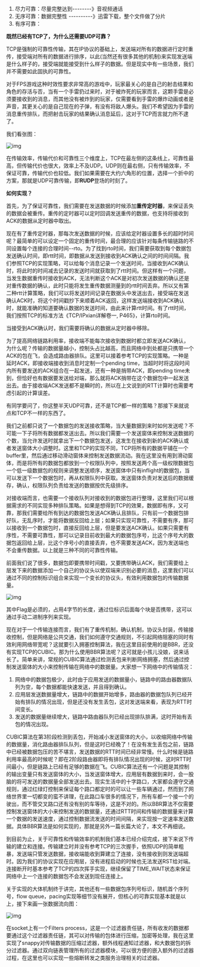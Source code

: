 1. 尽力可靠：尽量完整达到--------》音视频通话
2. 无序可靠：数据完整性	----------》迅雷下载，整个文件做了分片
3. 有序可靠：



**既然已经有TCP了，为什么还需要UDP可靠？**

TCP是强制的可靠性传输，其在IP协议的基础上，发送端对所有的数据进行定时重传，接受端对所有的数据进行排序，以此(当然还有很多其他的机制)来实现发送端是什么样子的，接受端就能接受到什么样子的数据。但是现实中有一些场景，我们并不需要如此固执的可靠性。

对于FPS游戏这种时效性要求非常高的游戏中，玩家最关心的是自己的射击结果和角色的存活与否，当有一个手雷扔过来时，对于被炸死的玩家而言，这颗手雷是必须要接收到的消息，而其他没有被炸到的玩家，仅需要看到手雷的爆炸动画或者是声音，其更关心的是自己现在的子弹，有没有将敌人爆头。我们不希望因为手雷的消息重传排队，而把射击玩家的结果确认消息延后，这对于TCP而言就力所不逮了。



我们看张图：

![img](https://pic3.zhimg.com/v2-ffc7622be5c32a0694624b4e541dd486_b.jpg)

在传输效率，传输代价和可靠性三个维度上，TCP在最左侧的这条线上，可靠性最高，但传输代价也很大，效率上不及UDP。UDP则在最右侧，只有传输效率，不保证可靠，传输代价也较低。我们如果需要在大约六角形的位置，选择一个折中的方案，那就是UDP可靠传输，即**RUDP**登场的时刻了。

**如何实现？**

首先，为了保证可靠性，我们需要在发送数据的时候添加**重传定时器**，来保证丢失的数据会被重传。重传的定时器可以定时回调发送重传的数据，也支持将接收到ACK的数据从定时器中取出。

现在有了重传定时器，那每次发送数据的时候，应该给定时器设置多长的超时时间呢？最简单的可以设定一个固定的重传时间，最合理的应该针对每条传输链路的不同设置每个连接的合理时间--rto。为了找到rto时间，我们需要获取到每个数据包发送确认时间，即rtt时间，即数据从发送到接收到ACK确认之间的时间间隔。我们参照TCP的实现策略，可以给每个消息记录一个发送时间，当接收到ACK确认时，将此时的时间减去记录的发送时间就获取到了rtt时间。但这样有一个问题，当发生数据重传时接收到ACK，无法判断这个ACK是对初次发送数据的确认还是对重传数据的确认，此时只能将发生重传数据测量到的rtt时间丢弃。所以又有第二种rtt计算策略，我们可以将发送时间记录在数据头中发送出去，接受端在发送确认ACK时，将这个时间戳抄下来顺着ACK返回，这样发送端接收到ACK确认时，就能准确的知道要确认数据的发送时间，由此来计算rtt时间。有了rtt时间，我们按照TCP的标准方法《TCP/IPxian详解卷一, P465》，计算rto时间。

当接受到ACK确认时，我们需要将确认的数据从定时器中移除。

为了提高网络链路利用率，接收端不能每次接收到数据时都立即发送ACK确认，为什么呢？传输的数据量越小，控制头占比越高，而且网络中到处都是只携带一个ACK的包在飞，会造成路由器排队。这里可以接着参考TCP的实现策略。一种是延时ACK，即接收端接收到消息时定制一个pending time，当超时时将这段时间内所有要发送的ACK组合在一起发送，还有一种是捎带ACK，即pending time未到，但恰好也有数据要发送给对端，那么就将ACK捎带在这个数据包中一起发送出去。由于接收端ACK发送都不是瞬时的，所以在上文说到的RTT计算时也需要考虑引起的计算误差。

有同学要问了，你这整半天UDP可靠，还不是TCP都一样的策略？那接下来就说点和TCP不一样的东西了。

我们之前都只说了一个数据包的发送接收策略，当大量数据到来时如何发送呢？不可能一下子将所有数据都发送出去。所以我们需要一个发送窗体来控制发送数据的个数，当允许发送时就拿出下一个数据包发送，这发生在接收到新的ACK确认或者发送窗体大小调整时。这里和TCP的实现不同，TCP将所有的数据平铺在一个buffer里，然后通过移动滑动窗体来控制发送数据流动。我在这里没有用到滑动窗体，而是将所有的数据包都放到一个权限队列中，按照发送两个高一级权限数据包一个低一级数据包的规则来调整发送顺序，发送窗体中只有inflight的数据包，当可以发送下一个数据包时，再从权限队列中获取。发送窗体负责对发送后的数据缓存，确认，权限队列负责给发送的数据按优先级排序。

对接收端而言，也需要一个接收队列对接收到的数据包进行整理，这里我们可以根据需求的不同实现多种排队策略。如果是想得到TCP的效果，数据即有序，又可靠，那我们需要给所有到达的数据包发送ACK确认且排队，只有前一个数据包排好队，无乱序时，才能将数据反回给上层；如果只实现可靠性，不需要有序，那可以接收到一个数据包时，直接反回给上层，但是要发送ACK确认。如果只需要有序性，不需要可靠性，那可以记录目前收到最大的数据包序号，比这个序号大的数据包返回给上层，比这个序号小的直接丢弃，也不需要发送ACK，因为发送端也不会重传数据。以上就是三种不同的可靠性传输。

前面我们说了很多，数据包即要携带时间戳，又要携带确认ACK，我们需要给上层发下来的数据添加一个自己的协议头以使双端来识别必要的消息，这里我们可以通过不同的控制标识组合来实现一个变长的协议头，有效利用数据包的传输数据量。

![img](https://pic4.zhimg.com/v2-9e00b9f3c85150f23068d60a2aba13d7_b.png)

其中Flag是必须的，占用4字节的长度，通过位标识后面每个块是否携带，这可以通过手动二进制序列来实现。

现在对于一个传输连接而言，我们有了重传机制，确认机制，协议头封装，传输接收控制，但是网络是公共交通，我们如何遵守交通规则，不引起网络阻塞的同时有效利用网络带宽呢？这就要引入拥塞控制算法，我在这里目前使用的是BBR，还没有实现TCP的CUBIC。那为什么使用BBR算法呢？这可就是小孩儿没娘，说来话长了。简单来讲，常规的CUBIC算法通过检测丢包来判断网络拥塞，然后通过控制发送窗体的大小来控制传输在网络中的数据量。大家想一下网络中的传输情况：

1. 网络中的数据包极少，此时由于应用发送的数据量小，链路中的路由器数据队列为空，每个数据都能快速发送，并且得到确认。
2. 应用层发送数据量增大，链路中的数据开始增多，路由器的数据包队列已经开始有排队的情况出现，但是还没有发生丢包，这对发送端来看，表现为RTT时间变长。
3. 发送的数据量继续增大，链路中路由器队列已经出现排队排满，这时开始有丢包的情况出现。

CUBIC算法在第3阶段检测到丢包，开始减小发送窗体的大小，以收缩网络中传输的数据量，消化路由器排队队列，但是这时已经晚了！在没有发生丢包之前，链路中已经被数据包压的苦不堪言，发送数据的RTT时间已经非常慢。什么时候是链路利用率最高的时候呢？即在2阶段路由器即将有排队情况出现的时候，这时RTT时间最小，但是链路上已经有足够的数据在飞。CUBIC算法还有一个问题是其控制的输出变量只有发送窗体的大小，当发送窗体增大，应用层有数据到来时，会一股脑的将可发送的数据量全部发送出去。现实生活中的十字路口，大家都会遵守交通规则，通过红绿灯控制来保证每个路口都定时的可以让一些车辆通过，然而到了网络世界里一切都变的蛮不讲理，在此路口车很多的情况下，所有车都一个接一个的驶出，而不管交叉路口还有没有别的车等待，这是不对的。所以BBR算法不仅需要控制发送窗体的大小来控制发送的数据量，还通过RTT时间和传输的数据量来计算一个数据的发送速度，通过控制数据流发送的时间间隔，来实现按一定速率发送数据。具体BBR算法是如何实现的，那就是另外一篇长篇大论了，本文不再细说。

到目前为止，关于可靠性和传输效率的机制我们基本已经介绍完成，接下来说下传输的建立和连接。传输建立时并没有参考TCP的三次握手，依照UDP的简单粗暴，发送端只管发送数据，接收端能收到算建立了连接，没有接收到则发送端超时。因为我们的协议实现在应用层，没有进程启动的时候也无法发送RST给对端。连接断开时基本参考了TCP的四次挥手实现，继续保留了TIME_WAIT状态来保证网络中上一个连接的数据包不会发送到现任连接上。

关于实现的大体机制终于讲完，其他还有一些数据包序列号标识，随机首个序列号，flow queue，pacing实现等细节没有展开，但核心的可靠实现基本就是以上，接下来画一张数据流向图：

![img](https://pic4.zhimg.com/v2-86a2fecee2aa17b33f3a07bc1a55acc3_b.jpg)

在socket上有一个Filters process，这是一个过滤器责任链，所有收发的数据都要通过这个过滤器责任链，其可以对传输的包体进行压缩，加密等处理，我在这里实现了snappy对传输数据的压缩过滤器，额外线程通知过滤器，和大数据包的拆分过滤器。通过双向链表管理所有的过滤器模块，可以很方便的嵌入额外的过滤器过程，在这里也可以实现一些熔断转发之类服务治理相关的过滤器。
